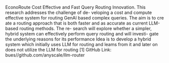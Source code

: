 EconoRoute Cost Effective and Fast Query Routing Innovation. This research addresses the challenge of de- veloping a cost and compute effective system for routing GenAl based complex queries. The aim is to cre ate a routing approach that is both faster and as accurate as current LLM-based routing methods. The re- search will explore whether a simpler, hybrid system can effectively perform query routing and will investi- gate the underlying reasons for its performance Idea is to develop a hybrid system which initially uses LLM for routing and leams from it and later on does not utilize the LLM for routing [1] GitHub Link: bues//github.com/anyscale/Ilm-router 
